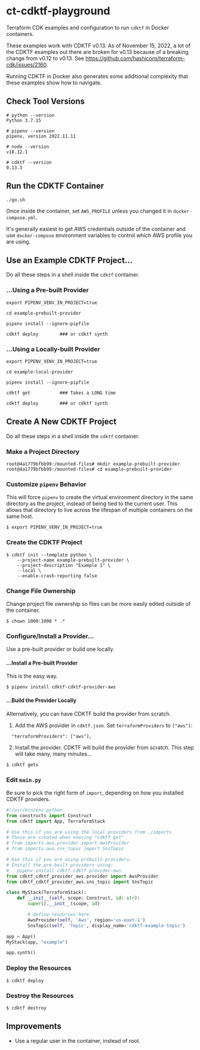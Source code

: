 # ct-cdktf-playground

Terraform CDK examples and configuration to run `cdktf` in Docker containers.

These examples work with CDKTF v0.13. As of November 15, 2022, a lot of the CDKTF examples out there are broken for v0.13 because of a breaking change from v0.12 to v0.13. See https://github.com/hashicorp/terraform-cdk/issues/2160.

Running CDKTF in Docker also generates some additional complexity that these examples show how to navigate.

## Check Tool Versions

```
# python --version
Python 3.7.15

# pipenv --version
pipenv, version 2022.11.11

# node --version
v18.12.1

# cdktf --version
0.13.3
```

## Run the CDKTF Container

```
./go.sh
```

Once inside the container, set `AWS_PROFILE` unless you changed it in `docker-compose.yml`.

It's generally easiest to get AWS credentials outside of the container and use `docker-compose` environment variables to control which AWS profile you are using.

## Use an Example CDKTF Project...

Do all these steps in a shell inside the `cdktf` container.

### ...Using a Pre-built Provider 

```
export PIPENV_VENV_IN_PROJECT=true

cd example-prebuilt-provider

pipenv install --ignore-pipfile

cdktf deploy        ### or cdktf synth

```

### ...Using a Locally-built Provider

```
export PIPENV_VENV_IN_PROJECT=true

cd example-local-provider

pipenv install --ignore-pipfile

cdktf get           ### Takes a LONG time

cdktf deploy        ### or cdktf synth

```

## Create A New CDKTF Project

Do all these steps in a shell inside the `cdktf` container.

### Make a Project Directory
```
root@4a1779bfbb99:/mounted-files# mkdir example-prebuilt-provider
root@4a1779bfbb99:/mounted-files# cd example-prebuilt-provider
```
### Customize `pipenv` Behavior

This will force `pipenv` to create the virtual environment directory in the same directory as the project, instead of being tied to the current user. This allows that directory to live across the lifespan of multiple containers on the same host.

```
$ export PIPENV_VENV_IN_PROJECT=true
```

### Create the CDKTF Project
```
$ cdktf init --template python \
    --project-name example-prebuilt-provider \
    --project-description "Example 1" \
    --local \
    --enable-crash-reporting false

```

### Change File Ownership

Change project file ownership so files can be more easily edited outside of the container.
```
$ chown 1000:1000 * .*
```

### Configure/Install a Provider...

Use a pre-built provider or build one locally.

#### ...Install a Pre-built Provider
This is the easy way.

```
$ pipenv install cdktf-cdktf-provider-aws
```

#### ...Build the Provider Locally

Alternatively, you can have CDKTF build the provider from scratch.

1. Add the AWS provider in `cdktf.json`. Set `terraformProviders` to `["aws"]`:
```
  "terraformProviders": ["aws"],
```
2. Install the provider. CDKTF will build the provider from scratch. This step will take many, many minutes...
```
$ cdktf gets
```

### Edit `main.py`

Be sure to pick the right form of `import`, depending on how you installed CDKTF providers.

```python
#!/usr/bin/env python
from constructs import Construct
from cdktf import App, TerraformStack

# Use this if you are using the local providers from ./imports
# Those are created when execing "cdktf get"
# from imports.aws.provider import AwsProvider
# from imports.aws.sns_topic import SnsTopic

# Use this if you are using prebuilt-providers. 
# Install the pre-built providers using:
#   pipenv install cdktf-cdktf-provider-aws
from cdktf_cdktf_provider_aws.provider import AwsProvider
from cdktf_cdktf_provider_aws.sns_topic import SnsTopic

class MyStack(TerraformStack):
    def __init__(self, scope: Construct, id: str):
        super().__init__(scope, id)

        # define resources here
        AwsProvider(self, 'Aws', region='us-east-1')
        SnsTopic(self, 'Topic', display_name='cdktf-example-topic')

app = App()
MyStack(app, "example")

app.synth()
```

### Deploy the Resources

```
$ cdktf deploy
```

### Destroy the Resources

```
$ cdktf destroy
```
## Improvements

- Use a regular user in the container, instead of root.
